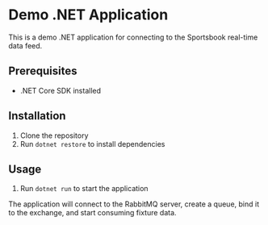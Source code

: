 # Demo .NET Application

This is a demo .NET application for connecting to the Sportsbook real-time data feed.

## Prerequisites

- .NET Core SDK installed

## Installation

1. Clone the repository
2. Run `dotnet restore` to install dependencies

## Usage

1. Run `dotnet run` to start the application

The application will connect to the RabbitMQ server, create a queue, bind it to the exchange, and start consuming fixture data.